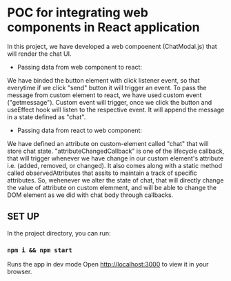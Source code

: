 # POC for integrating web components in React application

In this project, we have developed a web compoenent (ChatModal.js) that will render the chat UI.

* Passing data from web component to react: 
<p>We have binded the button element with click listener event, so that everytime if we click "send" button it will trigger an event. To pass the message from custom element to react, we have used custom event ("getmessage"). Custom event will trigger, once we click the button and useEffect hook will listen to the respective event. It will append the message in a state defined as "chat".</p>

* Passing data from react to web component: 
<p>We have defined an attribute on custom-element called "chat" that will store chat state. "attributeChangedCallback" is one of the lifecycle callback, that will trigger whenever we have change in our custom element's attribute i.e. (added, removed, or changed). It also comes along with a static method called observedAttributes that assits to maintain a track of specific attributes. So, wehenever we alter the state of chat, that will directly change the value of attribute on custom elemment, and will be able to change the DOM element as we did with chat body through callbacks.</p>

## SET UP

In the project directory, you can run:

### `npm i && npm start`


Runs the app in dev mode
Open [http://localhost:3000](http://localhost:3000) to view it in your browser.


